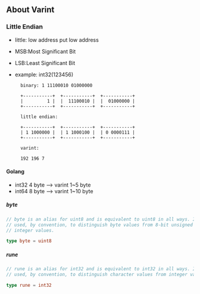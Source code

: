 ## About Varint


### Little Endian 

- little: low address put low address
- MSB:Most  Significant Bit 
- LSB:Least Significant Bit
- example: int32(123456)


        binary: 1 11100010 01000000

        +-----------+  +-----------+  +-----------+
        |         1 |  |  11100010 |  |  01000000 | 
        +-----------+  +-----------+  +-----------+
        
        little endian:

        +-----------+  +-----------+  +-----------+
        | 1 1000000 |  | 1 1000100 |  | 0 0000111 | 
        +-----------+  +-----------+  +-----------+

        varint:
        
        192 196 7
        



#### Golang

- int32 4 byte --> varint 1~5  byte
- int64 8 byte --> varint 1~10 byte

##### byte

```go
// byte is an alias for uint8 and is equivalent to uint8 in all ways. It is
// used, by convention, to distinguish byte values from 8-bit unsigned
// integer values.

type byte = uint8
```

##### rune

```go
// rune is an alias for int32 and is equivalent to int32 in all ways. It is
// used, by convention, to distinguish character values from integer values.

type rune = int32
```
